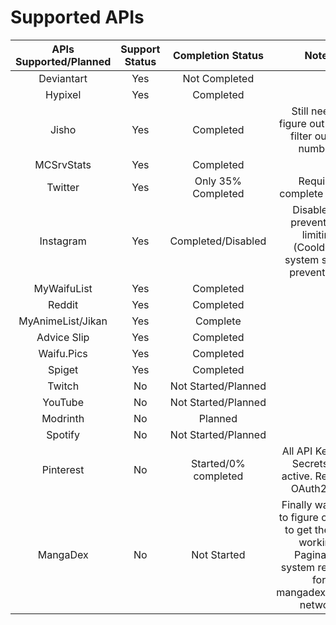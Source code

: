 # Supported APIs
| APIs Supported/Planned | Support Status | Completion Status | Notes | 
|        :--:           |     :--:       |    :--:   |        :--: |
| Deviantart            |   Yes          |    Not Completed     |
| Hypixel               | Yes            | Completed       |
| Jisho                 | Yes            | Completed | Still need to figure out how to filter out the numbers |
| MCSrvStats            | Yes            |    Completed    |
| Twitter               | Yes            | Only 35% Completed | Requires complete rewrite |
| Instagram             |  Yes           |     Completed/Disabled   | Disabled to prevent rate limiting (Cooldown system should prevent this) |
| MyWaifuList           |   Yes          |     Completed   | 
| Reddit                |     Yes        | Completed       |
| MyAnimeList/Jikan           | Yes           | Complete |  | 
| Advice Slip | Yes | Completed | 
| Waifu.Pics | Yes | Completed |
| Spiget | Yes | Completed |
| Twitch                | No             | Not Started/Planned |
| YouTube | No | Not Started/Planned |
| Modrinth | No | Planned |
| Spotify               |  No            | Not Started/Planned | 
| Pinterest             |  No            | Started/0% completed     | All API Keys are Secrets are active. Requires OAuth2 Key| 
| MangaDex              | No           | Not Started | Finally was able to figure out how to get the auth working. Pagination system required for mangadex@home network | 
